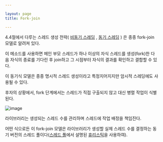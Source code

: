 ```yaml
---

layout: page
title: Fork-join

---
```




4.4절에서 다루는 스레드 생성 전략( [비동기 스레딩](비동기-스레딩.html) , [동기 스레딩](동기-스레딩.html) ) 은 종종 fork-join 모델로 알려져 있다.

이 메소드를 사용하면 메인 부모 스레드가 하나 이상의 자식 스레드를 생성(fork)한 다음 자식의 종료를 기다린 후 join하고 그 시점부터 자식의 결과를 확인하고 결합할 수 있다.

이 동기식 모델은 종종 명시적 스레드 생성이라고 특정지어지지만 암시적 스레딩에도 사용될 수 있다.

후자의 상황에서, fork 단계에서는 스레드가 직접 구출되지 않고 대신 병렬 작업이 식별된다.

![image](https://user-images.githubusercontent.com/116250393/213496876-d4ed548f-85ad-4db0-ae4d-a54a3d98e969.png)

라이브러리는 생성되는 스레드 수를 관리하며 스레드에 작업 배정을 책임진다.

어떤 식으로든 이 fork-join 모델은 라이브러리가 생성할 실제 스레드 수를 결정하는 동기 버전의 스레드 풀이다([스레드 풀](스레드-풀.html)에서 설명된 [휴리스틱](휴리스틱.html)을 사용하여).
